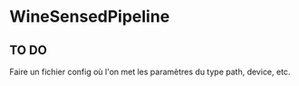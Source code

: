 # WineSensedPipeline


## TO DO

Faire un fichier config où l'on met les paramètres du type path, device, etc.